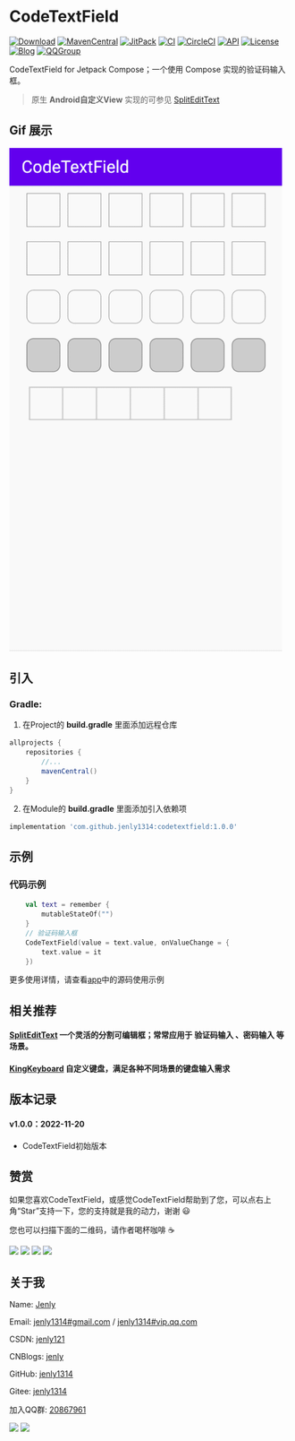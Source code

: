 # CodeTextField

[![Download](https://img.shields.io/badge/download-App-blue.svg)](https://raw.githubusercontent.com/jenly1314/CodeTextField/master/app/release/app-release.apk)
[![MavenCentral](https://img.shields.io/maven-central/v/com.github.jenly1314/codetextfield)](https://repo1.maven.org/maven2/com/github/jenly1314/codetextfield)
[![JitPack](https://jitpack.io/v/jenly1314/CodeTextField.svg)](https://jitpack.io/#jenly1314/CodeTextField)
[![CI](https://travis-ci.org/jenly1314/CodeTextField.svg?branch=master)](https://travis-ci.org/jenly1314/CodeTextField)
[![CircleCI](https://circleci.com/gh/jenly1314/CodeTextField.svg?style=svg)](https://circleci.com/gh/jenly1314/CodeTextField)
[![API](https://img.shields.io/badge/API-21%2B-blue.svg?style=flat)](https://android-arsenal.com/api?level=21)
[![License](https://img.shields.io/badge/license-MIT-blue.svg)](https://opensource.org/licenses/mit-license.php)
[![Blog](https://img.shields.io/badge/blog-Jenly-9933CC.svg)](https://jenly1314.github.io/)
[![QQGroup](https://img.shields.io/badge/QQGroup-20867961-blue.svg)](http://shang.qq.com/wpa/qunwpa?idkey=8fcc6a2f88552ea44b1411582c94fd124f7bb3ec227e2a400dbbfaad3dc2f5ad)

CodeTextField for Jetpack Compose；一个使用 Compose 实现的验证码输入框。

> 原生 **Android自定义View** 实现的可参见 [SplitEditText](https://github.com/jenly1314/SplitEditText)

## Gif 展示
![Image](GIF.gif)


## 引入

### Gradle:

1. 在Project的 **build.gradle** 里面添加远程仓库

```gradle
allprojects {
    repositories {
        //...
        mavenCentral()
    }
}
```

2. 在Module的 **build.gradle** 里面添加引入依赖项

```gradle
implementation 'com.github.jenly1314:codetextfield:1.0.0'
```

## 示例

### 代码示例

```kotlin
    val text = remember {
        mutableStateOf("")
    }
    // 验证码输入框
    CodeTextField(value = text.value, onValueChange = {
        text.value = it
    })

```

更多使用详情，请查看[app](app)中的源码使用示例

## 相关推荐

#### [SplitEditText](https://github.com/jenly1314/SplitEditText) 一个灵活的分割可编辑框；常常应用于 **验证码输入** 、**密码输入** 等场景。

#### [KingKeyboard](https://github.com/jenly1314/KingKeyboard) 自定义键盘，满足各种不同场景的键盘输入需求

## 版本记录


#### v1.0.0：2022-11-20
*  CodeTextField初始版本

## 赞赏
如果您喜欢CodeTextField，或感觉CodeTextField帮助到了您，可以点右上角“Star”支持一下，您的支持就是我的动力，谢谢 :smiley:<p>
您也可以扫描下面的二维码，请作者喝杯咖啡 :coffee:
<div>
<img src="https://jenly1314.github.io/image/pay/wxpay.png" width="280" heght="350">
<img src="https://jenly1314.github.io/image/pay/alipay.png" width="280" heght="350">
<img src="https://jenly1314.github.io/image/pay/qqpay.png" width="280" heght="350">
<img src="https://jenly1314.github.io/image/alipay_red_envelopes.jpg" width="233" heght="350">
</div>

## 关于我
Name: <a title="关于作者" href="https://about.me/jenly1314" target="_blank">Jenly</a>

Email: <a title="欢迎邮件与我交流" href="mailto:jenly1314@gmail.com" target="_blank">jenly1314#gmail.com</a> / <a title="给我发邮件" href="mailto:jenly1314@vip.qq.com" target="_blank">jenly1314#vip.qq.com</a>

CSDN: <a title="CSDN博客" href="http://blog.csdn.net/jenly121" target="_blank">jenly121</a>

CNBlogs: <a title="博客园" href="https://www.cnblogs.com/jenly" target="_blank">jenly</a>

GitHub: <a title="GitHub开源项目" href="https://github.com/jenly1314" target="_blank">jenly1314</a>

Gitee: <a title="Gitee开源项目" href="https://gitee.com/jenly1314" target="_blank">jenly1314</a>

加入QQ群: <a title="点击加入QQ群" href="http://shang.qq.com/wpa/qunwpa?idkey=8fcc6a2f88552ea44b1411582c94fd124f7bb3ec227e2a400dbbfaad3dc2f5ad" target="_blank">20867961</a>
   <div>
       <img src="https://jenly1314.github.io/image/jenly666.png">
       <img src="https://jenly1314.github.io/image/qqgourp.png">
   </div>